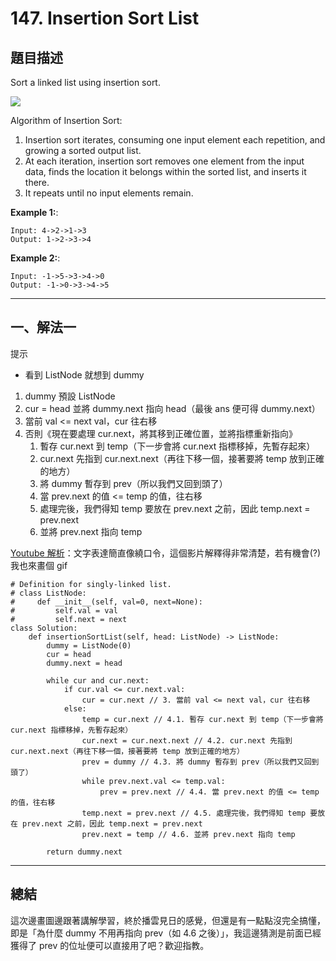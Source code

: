 # 147. Insertion Sort List


## 題目描述

Sort a linked list using insertion sort.

![](https://upload.wikimedia.org/wikipedia/commons/0/0f/Insertion-sort-example-300px.gif)

Algorithm of Insertion Sort:

1. Insertion sort iterates, consuming one input element each repetition, and growing a sorted output list.
2. At each iteration, insertion sort removes one element from the input data, finds the location it belongs within the sorted list, and inserts it there.
3. It repeats until no input elements remain.


**Example 1:**:

```
Input: 4->2->1->3
Output: 1->2->3->4
```

**Example 2:**:

```
Input: -1->5->3->4->0
Output: -1->0->3->4->5

```


--- 
## 一、解法一

提示
* 看到 ListNode 就想到 dummy


1. dummy 預設 ListNode
2. cur = head 並將 dummy.next 指向 head（最後 ans 便可得 dummy.next）
3. 當前 val <= next val，cur 往右移
4. 否則《現在要處理 cur.next，將其移到正確位置，並將指標重新指向》
    1. 暫存 cur.next 到 temp（下一步會將 cur.next 指標移掉，先暫存起來）
    2. cur.next 先指到 cur.next.next（再往下移一個，接著要將 temp 放到正確的地方）
    3. 將 dummy 暫存到 prev（所以我們又回到頭了）
    4. 當 prev.next 的值 <= temp 的值，往右移
    5. 處理完後，我們得知 temp 要放在 prev.next 之前，因此 temp.next = prev.next
    6. 並將 prev.next 指向 temp

[Youtube 解析](https://www.youtube.com/watch?v=N1VVLLan6S0)：文字表達簡直像繞口令，這個影片解釋得非常清楚，若有機會(?)我也來畫個 gif


```
# Definition for singly-linked list.
# class ListNode:
#     def __init__(self, val=0, next=None):
#         self.val = val
#         self.next = next
class Solution:
    def insertionSortList(self, head: ListNode) -> ListNode:
        dummy = ListNode(0)
        cur = head
        dummy.next = head
        
        while cur and cur.next:
            if cur.val <= cur.next.val:
                cur = cur.next // 3. 當前 val <= next val，cur 往右移
            else:
                temp = cur.next // 4.1. 暫存 cur.next 到 temp（下一步會將 cur.next 指標移掉，先暫存起來）
                cur.next = cur.next.next // 4.2. cur.next 先指到 cur.next.next（再往下移一個，接著要將 temp 放到正確的地方）
                prev = dummy // 4.3. 將 dummy 暫存到 prev（所以我們又回到頭了）
                while prev.next.val <= temp.val:
                    prev = prev.next // 4.4. 當 prev.next 的值 <= temp 的值，往右移
                temp.next = prev.next // 4.5. 處理完後，我們得知 temp 要放在 prev.next 之前，因此 temp.next = prev.next
                prev.next = temp // 4.6. 並將 prev.next 指向 temp
                
        return dummy.next
```

---

## 總結

這次邊畫圖邊跟著講解學習，終於播雲見日的感覺，但還是有一點點沒完全搞懂，即是「為什麼 dummy 不用再指向 prev（如 4.6 之後）」，我這邊猜測是前面已經獲得了 prev 的位址便可以直接用了吧？歡迎指教。

